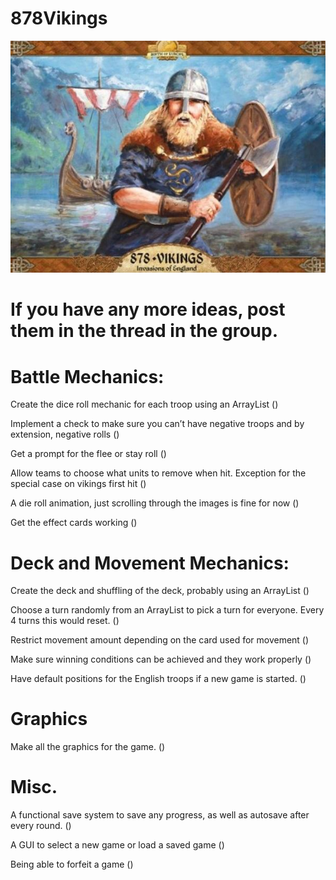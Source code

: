 # 878Vikings 
![Logo](https://github.com/kbruno2/878Vikings/blob/master/logo.jpg)
# If you have any more ideas, post them in the thread in the group. 

# Battle Mechanics:
Create the dice roll mechanic for each troop using an ArrayList ()

Implement a check to make sure you can’t have negative troops and by extension, negative rolls ()

Get a prompt for the flee or stay roll ()

Allow teams to choose what units to remove when hit. Exception for the special case on vikings first hit ()

A die roll animation, just scrolling through the images is fine for now ()

Get the effect cards working ()


# Deck and Movement Mechanics:
Create the deck and shuffling of the deck, probably using an ArrayList ()

Choose a turn randomly from an ArrayList to pick a turn for everyone. Every 4 turns this would reset. ()

Restrict movement amount depending on the card used for movement ()

Make sure winning conditions can be achieved and they work properly ()

Have default positions for the English troops if a new game is started. ()

# Graphics
Make all the graphics for the game. ()

# Misc.
A functional save system to save any progress, as well as autosave after every round. ()

A GUI to select a new game or load a saved game ()

Being able to forfeit a game ()
